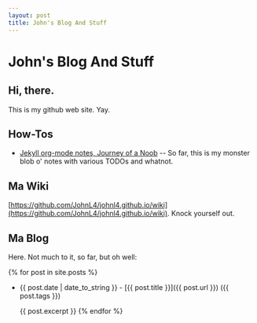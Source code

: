 ```yaml
---
layout: post
title: John's Blog And Stuff
---
```



John's Blog And Stuff
=====================

Hi, there.
----------

This is my github web site.  Yay.

How-Tos
-------

- [Jekyll org-mode notes, Journey of a Noob](jekyll.html) -- So far, this is my monster blob o'
  notes with various TODOs and whatnot.

Ma Wiki
-------

[https://github.com/JohnL4/johnl4.github.io/wiki](https://github.com/JohnL4/johnl4.github.io/wiki). Knock yourself out.

Ma Blog
-------

Here.  Not much to it, so far, but oh well:

{% for post in site.posts %}
   - {{ post.date | date_to_string }} - [{{ post.title }}]({{ post.url }}) ({{ post.tags }})

     {{ post.excerpt }}
{% endfor %}
